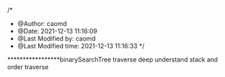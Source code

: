 /*
 * @Author: caomd 
 * @Date: 2021-12-13 11:16:09 
 * @Last Modified by: caomd
 * @Last Modified time: 2021-12-13 11:16:33
 */

*****************binarySearchTree traverse
deep understand stack and order traverse 